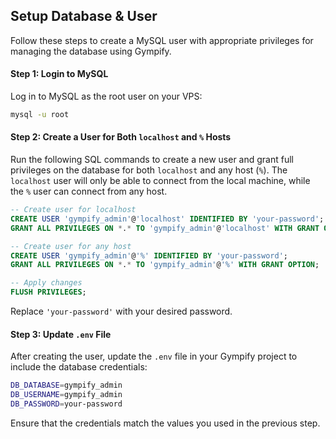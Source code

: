 
## Setup Database & User

Follow these steps to create a MySQL user with appropriate privileges for managing the database using Gympify.

#### Step 1: Login to MySQL

Log in to MySQL as the root user on your VPS:

```bash
mysql -u root
```

#### Step 2: Create a User for Both `localhost` and `%` Hosts

Run the following SQL commands to create a new user and grant full privileges on the database for both `localhost` and any host (`%`). The `localhost` user will only be able to connect from the local machine, while the `%` user can connect from any host.

```sql
-- Create user for localhost
CREATE USER 'gympify_admin'@'localhost' IDENTIFIED BY 'your-password';
GRANT ALL PRIVILEGES ON *.* TO 'gympify_admin'@'localhost' WITH GRANT OPTION;

-- Create user for any host
CREATE USER 'gympify_admin'@'%' IDENTIFIED BY 'your-password';
GRANT ALL PRIVILEGES ON *.* TO 'gympify_admin'@'%' WITH GRANT OPTION;

-- Apply changes
FLUSH PRIVILEGES;
```

Replace `'your-password'` with your desired password.

#### Step 3: Update `.env` File

After creating the user, update the `.env` file in your Gympify project to include the database credentials:

```bash
DB_DATABASE=gympify_admin
DB_USERNAME=gympify_admin
DB_PASSWORD=your-password
```

Ensure that the credentials match the values you used in the previous step.
